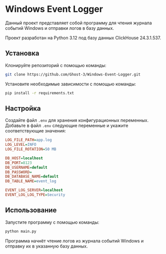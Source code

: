 # Windows Event Logger

Данный проект представляет собой программу для чтения журнала событий Windows и отправки логов в базу данных.

Проект разработан на Python 3.12 под базу данных ClickHouse 24.3.1.537.

## Установка

Клонируйте репозиторий с помощью команды:

```sh
git clone https://github.com/Ghost-3/Windows-Event-Logger.git
```

Установите необходимые зависимости с помощью команды:

```sh
pip install -r requirements.txt
```

## Настройка

Создайте файл `.env` для хранения конфигурационных переменных.
Добавьте в файл `.env` следующие переменные и укажите соответствующие значения:
```ini
LOG_FILE_PATH=app.log
LOG_LEVEL=INFO
LOG_FILE_ROTATION=50 MB

DB_HOST=localhost
DB_PORT=8123
DB_USERNAME=default
DB_PASSWORD=
DB_DATABASE_NAME=default
DB_TABLE_NAME=event_log

EVENT_LOG_SERVER=localhost
EVENT_LOG_LOG_TYPE=Security
```

## Использование

Запустите программу с помощью команды:

```sh
python main.py
```

Программа начнёт чтение логов из журнала событий Windows и отправку их в указанную базу данных.
